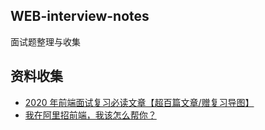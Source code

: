 ## WEB-interview-notes

面试题整理与收集

## 资料收集

- [2020 年前端面试复习必读文章【超百篇文章/赠复习导图】](https://juejin.im/post/5e8b163ff265da47ee3f54a6?utm_source=gold_browser_extension#heading-12)
- [我在阿里招前端，我该怎么帮你？](https://segmentfault.com/a/1190000021761594)
